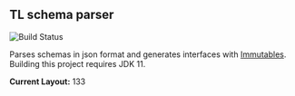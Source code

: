 ## TL schema parser

![Build Status](https://github.com/Telegram4J/tl-parser/actions/workflows/build.yml/badge.svg?branch=master)

Parses schemas in json format and generates interfaces with [Immutables](http://immutables.github.io/).
Building this project requires JDK 11.

**Current Layout:** 133
